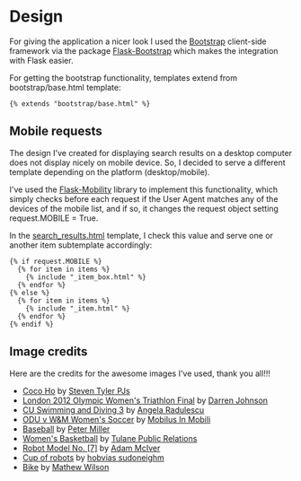 # Design

For giving the application a nicer look I used the [Bootstrap](http://getbootstrap.com/) client-side framework via the package [Flask-Bootstrap](http://pythonhosted.org/Flask-Bootstrap/) which makes the integration with Flask easier.  

For getting the bootstrap functionality, templates extend from bootstrap/base.html template:  
```
{% extends "bootstrap/base.html" %} 
```
  
  
  
## Mobile requests

The design I've created for displaying search results on a desktop computer does not display nicely on mobile device. So, I decided to serve a different template depending on the platform (desktop/mobile).  

I've used the [Flask-Mobility](https://flask-mobility.readthedocs.org/en/latest/) library to implement this functionality, which simply checks before each request if the User Agent matches any of the devices of the mobile list, and if so, it changes the request object setting request.MOBILE = True.

In the [search_results.html](https://github.com/rosariomgomez/tradyfit/blob/master/vagrant/tradyfit/app/templates/main/search_results.html) template, I check this value and serve one or another item subtemplate accordingly:  

```
{% if request.MOBILE %}
  {% for item in items %}
    {% include "_item_box.html" %}
  {% endfor %}
{% else %}
  {% for item in items %}
    {% include "_item.html" %}
  {% endfor %}
{% endif %}
```
    
  
  
## Image credits

Here are the credits for the awesome images I've used, thank you all!!!

- [Coco Ho](https://www.flickr.com/photos/funeralbell/14982897679/) by [Steven Tyler PJs](https://www.flickr.com/photos/funeralbell/)
- [London 2012 Olympic Women's Triathlon Final](https://www.flickr.com/photos/idarrenj/7724435280/) by [Darren Johnson](https://www.flickr.com/photos/idarrenj/)
- [CU Swimming and Diving 3](https://www.flickr.com/photos/walkingthedeepfield/3030728199/) by [Angela Radulescu](https://www.flickr.com/photos/walkingthedeepfield/)
- [ODU v W&M Women's Soccer](https://www.flickr.com/photos/mobili/9543090542/) by [Mobilus In Mobili](https://www.flickr.com/photos/mobili/)
- [Baseball](https://www.flickr.com/photos/pmillera4/16880380082/) by [Peter Miller](https://www.flickr.com/photos/pmillera4/)
- [Women's Basketball](https://www.flickr.com/photos/tulanesally/3333629830) by [Tulane Public Relations](https://www.flickr.com/photos/tulanesally/)
- [Robot Model No. [7]](https://www.flickr.com/photos/ad7m/3597656172) by [Adam McIver](https://www.flickr.com/photos/ad7m/)
- [Cup of robots](https://www.flickr.com/photos/striatic/1276095/) by [hobvias sudoneighm](https://www.flickr.com/photos/striatic/) 
- [Bike](https://www.flickr.com/photos/moff/4863871155) by [Mathew Wilson](https://www.flickr.com/photos/moff/)
